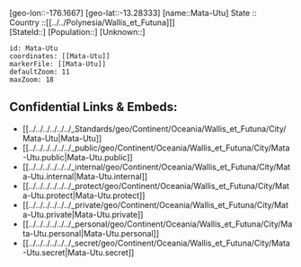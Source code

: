 ﻿---
location: [-13.28333,-176.1667] 
mapzoom: [7,12] 
mapmarker: city 
type: City
tags:
- geo/City


SpocWebEntityId: 36741
isDeleted: false
confidential: public

---
[geo-lon::-176.1667] 
[geo-lat::-13.28333] 
[name::Mata-Utu] 
State ::  
Country ::[[../../Polynesia/Wallis_et_Futuna]]]  
[StateId::] 
[Population::] 
[Unknown::] 


```leaflet
id: Mata-Utu
coordinates: [[Mata-Utu]] 
markerFile: [[Mata-Utu]] 
defaultZoom: 11 
maxZoom: 18
```


## Confidential Links & Embeds: 
- [[../../../../../../_Standards/geo/Continent/Oceania/Wallis_et_Futuna/City/Mata-Utu|Mata-Utu]] 
- [[../../../../../../_public/geo/Continent/Oceania/Wallis_et_Futuna/City/Mata-Utu.public|Mata-Utu.public]] 
- [[../../../../../../_internal/geo/Continent/Oceania/Wallis_et_Futuna/City/Mata-Utu.internal|Mata-Utu.internal]] 
- [[../../../../../../_protect/geo/Continent/Oceania/Wallis_et_Futuna/City/Mata-Utu.protect|Mata-Utu.protect]] 
- [[../../../../../../_private/geo/Continent/Oceania/Wallis_et_Futuna/City/Mata-Utu.private|Mata-Utu.private]] 
- [[../../../../../../_personal/geo/Continent/Oceania/Wallis_et_Futuna/City/Mata-Utu.personal|Mata-Utu.personal]] 
- [[../../../../../../_secret/geo/Continent/Oceania/Wallis_et_Futuna/City/Mata-Utu.secret|Mata-Utu.secret]] 
